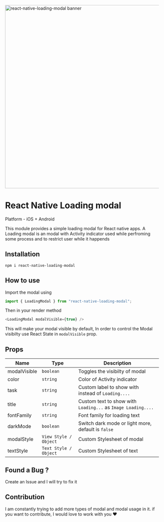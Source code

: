 <img src="https://res.cloudinary.com/practicaldev/image/fetch/s--8CEpKqFD--/c_imagga_scale,f_auto,fl_progressive,h_420,q_auto,w_1000/https://dev-to-uploads.s3.amazonaws.com/uploads/articles/mcxxxssx71v3s531jxop.png" alt="react-native-loading-modal banner" style="width:600px;"/>

# React Native Loading modal

Platform - iOS + Android 

This module provides a simple loading modal for React native apps.
A Loading modal is an modal with Activity indicator used while perfroming some process and to restrict user while it happends


## Installation

```cd
npm i react-native-loading-modal
```

## How to use

Import the modal using 

```js
import { LoadingModal } from "react-native-loading-modal";

```

Then in your render method

```js
<LoadingModal modalVisible={true} />
```

This will make your modal visible by default,
In order to control the Modal visibilty use React State in `modalVisible` prop.



## Props

| Name          |Type| Description |
| --------------|---------| ----------- |
| modalVisible  |`boolean`| Toggles the visibilty of modal       |
| color         |`string`| Color of Activity indicator        |
| task          |`string`| Custom label to show with instead of `Loading....`        |
| title         |`string`| Custom text to show with `Loading...`  as `Image Loading....`      |
| fontFamily    |`string`| Font family for loading text |
| darkMode      |`boolean`| Switch dark mode or light more, default is `false` |
| modalStyle    |`View Style / Object`| Custom Stylesheet of modal |
| textStyle     |`Text Style / Object`| Custom Stylesheet of text |


## Found a Bug ?
Create an Issue and I will try to fix it

## Contribution
I am constantly trying to add more types of modal and modal usage in it.
if you want to contribute, I would love to work with you ❤️
